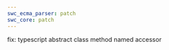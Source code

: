 ```yaml
---
swc_ecma_parser: patch
swc_core: patch
---
```


fix: typescript abstract class method named accessor
